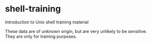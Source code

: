 # shell-training
Introduction to Unix shell training material

These data are of unknown origin, but are very unlikely to be sensitive. They are only for training purposes.

